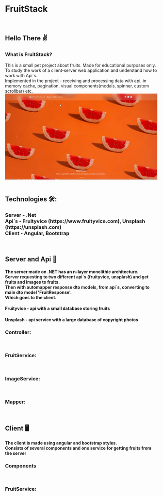 # FruitStack
<div>
  <img src="https://user-images.githubusercontent.com/90128195/210262239-c4a91025-3967-4668-bc00-31d4637c17e3.png" alt="">
  <img src="https://user-images.githubusercontent.com/90128195/210262311-d5fbdb8f-efa8-4379-b021-c387e171ae80.png" alt="">
  <img src="https://user-images.githubusercontent.com/90128195/210262292-1dcb627d-bc25-4a84-9647-bb8c19be99f8.png" alt="">
  <img src="https://user-images.githubusercontent.com/90128195/210262337-81b2544c-1d7b-4e01-a415-c8e0436f78a4.png" alt="">
  <img src="https://user-images.githubusercontent.com/90128195/210270458-9d74d483-cf47-4271-a4ef-e3955078e984.png" alt="">
  <img src="https://user-images.githubusercontent.com/90128195/210270554-7d517323-9de1-4c39-ba95-5f37bfd278da.png" alt="">
</div>

<h2>
  Hello There ✌️
</h2>

  <h3>What is FruitStack?</h3>
    This is a small pet project about fruits. Made for educational purposes only.
    To study the work of a client-server web application and understand how to work with Api`s.<br>
    Implemented in the project - receiving and processing data with api, in memory cache, pagination, visual components(modals, spinner, custom scrollbar) etc.
    <img src="https://github.com/ChaklunIvan/FruitStack/blob/master/ui/src/assets/gifs/homepage.gif?raw=true" alt="">
    <img src="https://github.com/ChaklunIvan/FruitStack/blob/master/ui/src/assets/gifs/home-to-fruits-spinner-pagination-modal.gif?raw=true" alt="">
    <img src="https://github.com/ChaklunIvan/FruitStack/blob/master/ui/src/assets/gifs/home-to-fruits-spinner-toast.gif?raw=true" alt="">
    <img src="https://github.com/ChaklunIvan/FruitStack/blob/master/ui/src/assets/gifs/home-to-about.gif?raw=true" alt="">
    
<h2>
  Technologies 🛠:
</h2>
<h3 style="margin-top="8px"">
  Server - .Net<br>
  Api`s - Fruityvice (https://www.fruityvice.com), Unsplash (https://unsplash.com)<br>
  Client - Angular, Bootstrap<br>
</h3>
<div>
  <img width="24px" src="https://cdn.icon-icons.com/icons2/2699/PNG/512/angular_logo_icon_169595.png" alt="">
  <img width="24px" src="https://uxwing.com/wp-content/themes/uxwing/download/brands-and-social-media/microsoft-dot-net-icon.png" alt="">
  <img width="24px" src="https://cdn-icons-png.flaticon.com/512/5968/5968672.png" alt="">
</div>

<h2>
  Server and Api 🔌
</h2>

<h4>
  The server made on .NET has an n-layer monolithic architecture.<br>
  Server requesting to two different api`s (fruityvice, unsplash) and get fruits and images to fruits.<br>
  Then with automapper response dto models, from api`s, converting to main dto model 'FruitResponse'.<br>
  Which goes to the client.<br>
</h4>
<h4> Fruityvice - api with a small database storing fruits</h4>
<h4> Unsplash - api service with a large database of copyright photos</h4>
<h3>Controller:</h3>
<img width="" src="https://user-images.githubusercontent.com/90128195/210269056-07870371-f4c7-4868-bce5-5c200061169a.png" alt="">

<h3>FruitService:</h3>
<img width="" src="https://user-images.githubusercontent.com/90128195/210269228-22d16b78-5ce0-434a-9f25-6fb266280dc1.png" alt="">

<h3>ImageService:</h3>
<img width="" src="https://user-images.githubusercontent.com/90128195/210269292-13b25f76-3d09-4b9e-bde4-301dc58f2444.png" alt="">

<h3>Mapper:</h3>
<img width="" src="https://user-images.githubusercontent.com/90128195/210269362-efb434eb-a38e-45e5-a0d2-34b361812f26.png" alt="">
<img width="" src="https://user-images.githubusercontent.com/90128195/210269397-40e1e9d5-a99f-4857-85b2-34e5bbcdfe74.png" alt="">

<h2>
  Client 🖥️
</h2>
<h4>
  The client is made using angular and bootstrap styles.<br>
  Consists of several components and one service for getting fruits from the server
</h4>
<h3>Components</h3>
<img width="" src="https://user-images.githubusercontent.com/90128195/210270130-fcf85ec8-cc39-41e7-9d99-12fb7f2bb309.png" alt="">

<h3>FruitService:</h3>
<img width="" src="https://user-images.githubusercontent.com/90128195/210270173-b0fa73dd-5de1-4760-acb1-7d5b1f23ec68.png" alt="">

